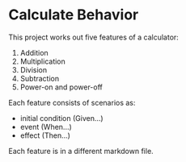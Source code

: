 # Calculate Behavior

This project works out five features of a calculator:

1. Addition
1. Multiplication
1. Division
1. Subtraction
1. Power-on and power-off

Each feature consists of scenarios as:

- initial condition (Given...)
- event (When...)
- effect (Then...)

Each feature is in a different markdown file.
